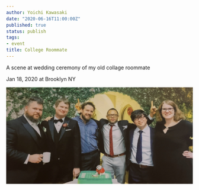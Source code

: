 ```yaml
---
author: Yoichi Kawasaki
date: "2020-06-16T11:00:00Z"
published: true
status: publish
tags:
- event
title: College Roommate
---
```


A scene at wedding ceremony of my old collage roommate

Jan 18, 2020 at Brooklyn NY

![](/assets/20200616-my-old-collage-roommate.jpg)
